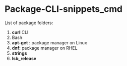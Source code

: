 # Package-CLI-snippets_cmd

List of package folders:

1. **curl** CLI
2. Bash
3. **apt-get** : package manager on Linux
4. **dnf**: package manager on RHEL
5. **strings**
6. **lsb_release**
